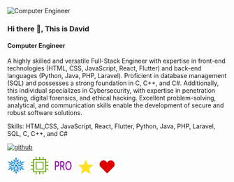 ![Computer Engineer](https://ak.picdn.net/shutterstock/videos/1060669051/thumb/11.jpg)

### Hi there 👋, This is David
#### Computer Engineer

A highly skilled and versatile Full-Stack Engineer with expertise in front-end technologies (HTML, CSS, JavaScript, React, Flutter) and back-end languages (Python, Java, PHP, Laravel). Proficient in database management (SQL) and possesses a strong foundation in C, C++, and C#. Additionally, this individual specializes in Cybersecurity, with expertise in penetration testing, digital forensics, and ethical hacking. Excellent problem-solving, analytical, and communication skills enable the development of secure and robust software solutions.

Skills: HTML,CSS, JavaScript, React, Flutter, Python, Java, PHP, Laravel, SQL, C, C++, and C#

  


[<img src='https://cdn.jsdelivr.net/npm/simple-icons@3.0.1/icons/github.svg' alt='github' height='40'>](https://github.com/https://github.com/Mursalin-Opurbo)  

<a href='https://archiveprogram.github.com/'><img src='https://raw.githubusercontent.com/acervenky/animated-github-badges/master/assets/acbadge.gif' width='40' height='40'></a> <a href='https://docs.github.com/en/developers'><img src='https://raw.githubusercontent.com/acervenky/animated-github-badges/master/assets/devbadge.gif' width='40' height='40'></a> <a href='https://github.com/pricing'><img src='https://raw.githubusercontent.com/acervenky/animated-github-badges/master/assets/pro.gif' width='40' height='40'></a> <a href='https://stars.github.com/'><img src='https://raw.githubusercontent.com/acervenky/animated-github-badges/master/assets/starbadge.gif' width='35' height='35'></a> <a href='https://docs.github.com/en/github/supporting-the-open-source-community-with-github-sponsors'><img src='https://raw.githubusercontent.com/acervenky/animated-github-badges/master/assets/sponsorbadge.gif' width='35' height='35'></a> 

